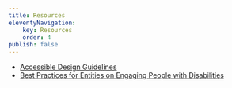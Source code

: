 ```yaml
---
title: Resources
eleventyNavigation:
    key: Resources
    order: 4
publish: false
---
```


* [Accessible Design Guidelines](/resources/accessible-design-guidelines/)
* [Best Practices for Entities on Engaging People with Disabilities](/resources/best-practices-for-entities/)
